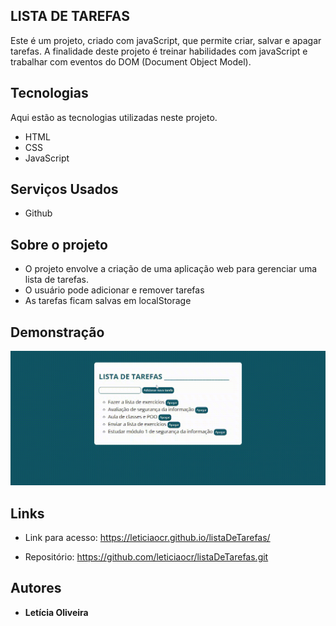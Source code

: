 
## LISTA DE TAREFAS
Este é um projeto, criado com javaScript, que permite criar, salvar e apagar tarefas. A finalidade deste projeto é treinar habilidades com javaScript e trabalhar com eventos do DOM (Document Object Model). 

## Tecnologias

Aqui estão as tecnologias utilizadas neste projeto.

* HTML
* CSS 
* JavaScript

## Serviços Usados

* Github


## Sobre o projeto

* O projeto envolve a criação de uma aplicação web para gerenciar uma lista de tarefas.
* O usuário pode adicionar e remover tarefas 
* As tarefas ficam salvas em localStorage


## Demonstração 



![Tela da lista de tarefas](https://github.com/leticiaocr/listaDeTarefas/blob/main/assets/listaDeTarefasJs.gif)




## Links
  - Link para acesso: https://leticiaocr.github.io/listaDeTarefas/
  
  - Repositório: https://github.com/leticiaocr/listaDeTarefas.git
    

  ## Autores

  * **Letícia Oliveira** 

